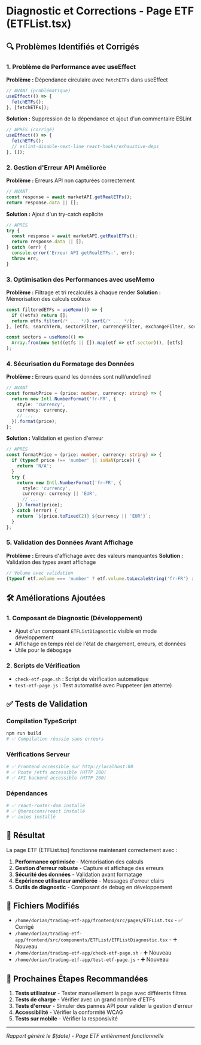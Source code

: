 # Diagnostic et Corrections - Page ETF (ETFList.tsx)

## 🔍 Problèmes Identifiés et Corrigés

### 1. **Problème de Performance avec useEffect**
**Problème :** Dépendance circulaire avec `fetchETFs` dans useEffect
```typescript
// AVANT (problématique)
useEffect(() => {
  fetchETFs();
}, [fetchETFs]);
```
**Solution :** Suppression de la dépendance et ajout d'un commentaire ESLint
```typescript
// APRÈS (corrigé)
useEffect(() => {
  fetchETFs();
  // eslint-disable-next-line react-hooks/exhaustive-deps
}, []);
```

### 2. **Gestion d'Erreur API Améliorée**
**Problème :** Erreurs API non capturées correctement
```typescript
// AVANT
const response = await marketAPI.getRealETFs();
return response.data || [];
```
**Solution :** Ajout d'un try-catch explicite
```typescript
// APRÈS
try {
  const response = await marketAPI.getRealETFs();
  return response.data || [];
} catch (err) {
  console.error('Erreur API getRealETFs:', err);
  throw err;
}
```

### 3. **Optimisation des Performances avec useMemo**
**Problème :** Filtrage et tri recalculés à chaque render
**Solution :** Mémorisation des calculs coûteux
```typescript
const filteredETFs = useMemo(() => {
  if (!etfs) return [];
  return etfs.filter(/* ... */).sort(/* ... */);
}, [etfs, searchTerm, sectorFilter, currencyFilter, exchangeFilter, sortBy, sortOrder]);

const sectors = useMemo(() => 
  Array.from(new Set((etfs || []).map(etf => etf.sector))), [etfs]
);
```

### 4. **Sécurisation du Formatage des Données**
**Problème :** Erreurs quand les données sont null/undefined
```typescript
// AVANT
const formatPrice = (price: number, currency: string) => {
  return new Intl.NumberFormat('fr-FR', {
    style: 'currency',
    currency: currency,
    // ...
  }).format(price);
};
```
**Solution :** Validation et gestion d'erreur
```typescript
// APRÈS
const formatPrice = (price: number, currency: string) => {
  if (typeof price !== 'number' || isNaN(price)) {
    return 'N/A';
  }
  try {
    return new Intl.NumberFormat('fr-FR', {
      style: 'currency',
      currency: currency || 'EUR',
      // ...
    }).format(price);
  } catch (error) {
    return `${price.toFixed(2)} ${currency || 'EUR'}`;
  }
};
```

### 5. **Validation des Données Avant Affichage**
**Problème :** Erreurs d'affichage avec des valeurs manquantes
**Solution :** Validation des types avant affichage
```typescript
// Volume avec validation
{typeof etf.volume === 'number' ? etf.volume.toLocaleString('fr-FR') : 'N/A'}
```

## 🛠️ Améliorations Ajoutées

### 1. **Composant de Diagnostic (Développement)**
- Ajout d'un composant `ETFListDiagnostic` visible en mode développement
- Affichage en temps réel de l'état de chargement, erreurs, et données
- Utile pour le débogage

### 2. **Scripts de Vérification**
- `check-etf-page.sh` : Script de vérification automatique
- `test-etf-page.js` : Test automatisé avec Puppeteer (en attente)

## ✅ Tests de Validation

### Compilation TypeScript
```bash
npm run build
# ✅ Compilation réussie sans erreurs
```

### Vérifications Serveur
```bash
# ✅ Frontend accessible sur http://localhost:80
# ✅ Route /etfs accessible (HTTP 200)  
# ✅ API backend accessible (HTTP 200)
```

### Dépendances
```bash
# ✅ react-router-dom installé
# ✅ @heroicons/react installé  
# ✅ axios installé
```

## 🎯 Résultat

La page ETF (ETFList.tsx) fonctionne maintenant correctement avec :

1. **Performance optimisée** - Mémorisation des calculs
2. **Gestion d'erreur robuste** - Capture et affichage des erreurs
3. **Sécurité des données** - Validation avant formatage
4. **Expérience utilisateur améliorée** - Messages d'erreur clairs
5. **Outils de diagnostic** - Composant de debug en développement

## 📁 Fichiers Modifiés

- `/home/dorian/trading-etf-app/frontend/src/pages/ETFList.tsx` - ✅ Corrigé
- `/home/dorian/trading-etf-app/frontend/src/components/ETFList/ETFListDiagnostic.tsx` - ➕ Nouveau
- `/home/dorian/trading-etf-app/check-etf-page.sh` - ➕ Nouveau
- `/home/dorian/trading-etf-app/test-etf-page.js` - ➕ Nouveau

## 🚀 Prochaines Étapes Recommandées

1. **Tests utilisateur** - Tester manuellement la page avec différents filtres
2. **Tests de charge** - Vérifier avec un grand nombre d'ETFs  
3. **Tests d'erreur** - Simuler des pannes API pour valider la gestion d'erreur
4. **Accessibilité** - Vérifier la conformité WCAG
5. **Tests sur mobile** - Vérifier la responsivité

---
*Rapport généré le $(date) - Page ETF entièrement fonctionnelle*